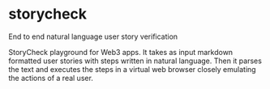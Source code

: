 # storycheck

End to end natural language user story verification

StoryCheck playground for Web3 apps.
It takes as input markdown formatted user stories
with steps written in natural language.
Then it parses the text and executes the steps in a virtual web browser
closely emulating
the actions of a real user.
